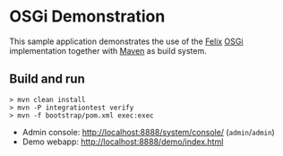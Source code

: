 OSGi Demonstration
==================

This sample application demonstrates the use of the [Felix](http://felix.apache.org/)
[OSGi](http://www.osgi.org/Specifications/HomePage) implementation together with [Maven](http://maven.apache.org/)
as build system.

Build and run
-------------

    > mvn clean install
    > mvn -P integrationtest verify
    > mvn -f bootstrap/pom.xml exec:exec

* Admin console: [http://localhost:8888/system/console/](http://localhost:8888/system/console/) (`admin`/`admin`)
* Demo webapp: [http://localhost:8888/demo/index.html](http://localhost:8888/demo/index.html)
